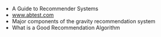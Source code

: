 - A Guide to Recommender Systems
- www.abtest.com
- Major components of the gravity recommendation system
- What is a Good Recommendation Algorithm